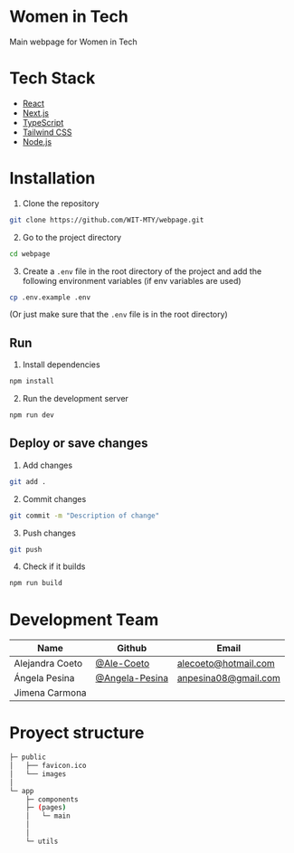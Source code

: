 # Women in Tech 
Main webpage for Women in Tech

# Tech Stack
- [React](https://reactjs.org/)
- [Next.js](https://nextjs.org/)
- [TypeScript](https://www.typescriptlang.org/)
- [Tailwind CSS](https://tailwindcss.com/)
- [Node.js](https://nodejs.org/en/)

# Installation
1. Clone the repository
```bash
git clone https://github.com/WIT-MTY/webpage.git
```

2. Go to the project directory
```bash
cd webpage
```

3. Create a `.env` file in the root directory of the project and add the following environment variables (if env variables are used)
```bash
cp .env.example .env
```
(Or just make sure that the `.env` file is in the root directory)


## Run
1. Install dependencies
```bash
npm install
```

2. Run the development server
```bash
npm run dev
```

## Deploy or save changes
1. Add changes
```bash
git add .
```

2. Commit changes
```bash
git commit -m "Description of change"
```

3. Push changes
```bash
git push
```

4. Check if it builds
```bash
npm run build
```

# Development Team

| Name | Github | Email |
| --- | --- | --- |
| Alejandra Coeto | [@Ale-Coeto](https://github.com/Ale-Coeto) | alecoeto@hotmail.com |
| Ángela Pesina |[@Angela-Pesina](https://github.com/anpesinaa) | anpesina08@gmail.com |
| Jimena Carmona | | |


# Proyect structure

```bash
├─ public
│   ├── favicon.ico
│   └── images
│
└─ app
    ├─ components
    ├─ (pages)
    │   └─ main
    │     
    │       
    └─ utils
```
